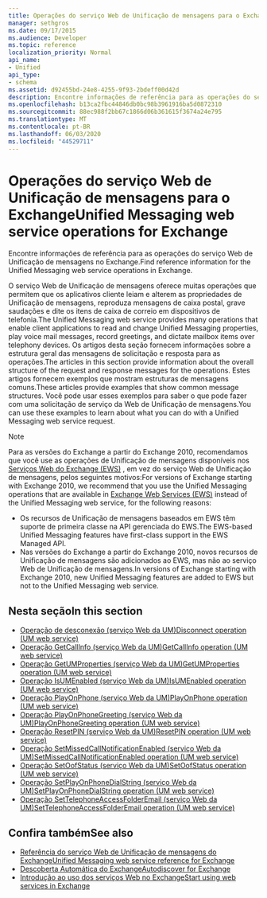 ```yaml
---
title: Operações do serviço Web de Unificação de mensagens para o Exchange
manager: sethgros
ms.date: 09/17/2015
ms.audience: Developer
ms.topic: reference
localization_priority: Normal
api_name:
- Unified
api_type:
- schema
ms.assetid: d92455bd-24e8-4255-9f93-2bdeff00d42d
description: Encontre informações de referência para as operações do serviço Web de Unificação de mensagens no Exchange.
ms.openlocfilehash: b13ca2fbc44846db0bc98b3961916ba5d0872310
ms.sourcegitcommit: 88ec988f2bb67c1866d06b361615f3674a24e795
ms.translationtype: MT
ms.contentlocale: pt-BR
ms.lasthandoff: 06/03/2020
ms.locfileid: "44529711"
---
```

# <a name="unified-messaging-web-service-operations-for-exchange"></a><span data-ttu-id="abc8f-103">Operações do serviço Web de Unificação de mensagens para o Exchange</span><span class="sxs-lookup"><span data-stu-id="abc8f-103">Unified Messaging web service operations for Exchange</span></span>

<span data-ttu-id="abc8f-104">Encontre informações de referência para as operações do serviço Web de Unificação de mensagens no Exchange.</span><span class="sxs-lookup"><span data-stu-id="abc8f-104">Find reference information for the Unified Messaging web service operations in Exchange.</span></span>
  
<span data-ttu-id="abc8f-105">O serviço Web de Unificação de mensagens oferece muitas operações que permitem que os aplicativos cliente leiam e alterem as propriedades de Unificação de mensagens, reproduza mensagens de caixa postal, grave saudações e dite os itens de caixa de correio em dispositivos de telefonia.</span><span class="sxs-lookup"><span data-stu-id="abc8f-105">The Unified Messaging web service provides many operations that enable client applications to read and change Unified Messaging properties, play voice mail messages, record greetings, and dictate mailbox items over telephony devices.</span></span> <span data-ttu-id="abc8f-106">Os artigos desta seção fornecem informações sobre a estrutura geral das mensagens de solicitação e resposta para as operações.</span><span class="sxs-lookup"><span data-stu-id="abc8f-106">The articles in this section provide information about the overall structure of the request and response messages for the operations.</span></span> <span data-ttu-id="abc8f-107">Estes artigos fornecem exemplos que mostram estruturas de mensagens comuns.</span><span class="sxs-lookup"><span data-stu-id="abc8f-107">These articles provide examples that show common message structures.</span></span> <span data-ttu-id="abc8f-108">Você pode usar esses exemplos para saber o que pode fazer com uma solicitação de serviço da Web de Unificação de mensagens.</span><span class="sxs-lookup"><span data-stu-id="abc8f-108">You can use these examples to learn about what you can do with a Unified Messaging web service request.</span></span>
  
> [!NOTE]
> <span data-ttu-id="abc8f-109">Para as versões do Exchange a partir do Exchange 2010, recomendamos que você use as operações de Unificação de mensagens disponíveis nos [Serviços Web do Exchange (EWS)](https://msdn.microsoft.com/library/60285497-0c4e-4e51-84e1-34dd6d89a5d8%28Office.15%29.aspx) , em vez do serviço Web de Unificação de mensagens, pelos seguintes motivos:</span><span class="sxs-lookup"><span data-stu-id="abc8f-109">For versions of Exchange starting with Exchange 2010, we recommend that you use the Unified Messaging operations that are available in [Exchange Web Services (EWS)](https://msdn.microsoft.com/library/60285497-0c4e-4e51-84e1-34dd6d89a5d8%28Office.15%29.aspx) instead of the Unified Messaging web service, for the following reasons:</span></span> 
> - <span data-ttu-id="abc8f-110">Os recursos de Unificação de mensagens baseados em EWS têm suporte de primeira classe na API gerenciada do EWS.</span><span class="sxs-lookup"><span data-stu-id="abc8f-110">The EWS-based Unified Messaging features have first-class support in the EWS Managed API.</span></span> 
> - <span data-ttu-id="abc8f-111">Nas versões do Exchange a partir do Exchange 2010, novos recursos de Unificação de mensagens são adicionados ao EWS, mas não ao serviço Web de Unificação de mensagens.</span><span class="sxs-lookup"><span data-stu-id="abc8f-111">In versions of Exchange starting with Exchange 2010, new Unified Messaging features are added to EWS but not to the Unified Messaging web service.</span></span> 
  
## <a name="in-this-section"></a><span data-ttu-id="abc8f-112">Nesta seção</span><span class="sxs-lookup"><span data-stu-id="abc8f-112">In this section</span></span>
<span data-ttu-id="abc8f-113"><a name="bk_InThisSection"> </a></span><span class="sxs-lookup"><span data-stu-id="abc8f-113"><a name="bk_InThisSection"> </a></span></span>

- [<span data-ttu-id="abc8f-114">Operação de desconexão (serviço Web da UM)</span><span class="sxs-lookup"><span data-stu-id="abc8f-114">Disconnect operation (UM web service)</span></span>](disconnect-operation-um-web-service.md)    
- [<span data-ttu-id="abc8f-115">Operação GetCallInfo (serviço Web da UM)</span><span class="sxs-lookup"><span data-stu-id="abc8f-115">GetCallInfo operation (UM web service)</span></span>](getcallinfo-operation-um-web-service.md)   
- [<span data-ttu-id="abc8f-116">Operação GetUMProperties (serviço Web da UM)</span><span class="sxs-lookup"><span data-stu-id="abc8f-116">GetUMProperties operation (UM web service)</span></span>](getumproperties-operation-um-web-service.md)   
- [<span data-ttu-id="abc8f-117">Operação IsUMEnabled (serviço Web da UM)</span><span class="sxs-lookup"><span data-stu-id="abc8f-117">IsUMEnabled operation (UM web service)</span></span>](isumenabled-operation-um-web-service.md)   
- [<span data-ttu-id="abc8f-118">Operação PlayOnPhone (serviço Web da UM)</span><span class="sxs-lookup"><span data-stu-id="abc8f-118">PlayOnPhone operation (UM web service)</span></span>](playonphone-operation-um-web-service.md)   
- [<span data-ttu-id="abc8f-119">Operação PlayOnPhoneGreeting (serviço Web da UM)</span><span class="sxs-lookup"><span data-stu-id="abc8f-119">PlayOnPhoneGreeting operation (UM web service)</span></span>](playonphonegreeting-operation-um-web-service.md)   
- [<span data-ttu-id="abc8f-120">Operação ResetPIN (serviço Web da UM)</span><span class="sxs-lookup"><span data-stu-id="abc8f-120">ResetPIN operation (UM web service)</span></span>](resetpin-operation-um-web-service.md)   
- [<span data-ttu-id="abc8f-121">Operação SetMissedCallNotificationEnabled (serviço Web da UM)</span><span class="sxs-lookup"><span data-stu-id="abc8f-121">SetMissedCallNotificationEnabled operation (UM web service)</span></span>](setmissedcallnotificationenabled-operation-um-web-service.md)  
- [<span data-ttu-id="abc8f-122">Operação SetOofStatus (serviço Web da UM)</span><span class="sxs-lookup"><span data-stu-id="abc8f-122">SetOofStatus operation (UM web service)</span></span>](setoofstatus-operation-um-web-service.md)    
- [<span data-ttu-id="abc8f-123">Operação SetPlayOnPhoneDialString (serviço Web da UM)</span><span class="sxs-lookup"><span data-stu-id="abc8f-123">SetPlayOnPhoneDialString operation (UM web service)</span></span>](setplayonphonedialstring-operation-um-web-service.md)   
- [<span data-ttu-id="abc8f-124">Operação SetTelephoneAccessFolderEmail (serviço Web da UM)</span><span class="sxs-lookup"><span data-stu-id="abc8f-124">SetTelephoneAccessFolderEmail operation (UM web service)</span></span>](settelephoneaccessfolderemail-operation-um-web-service.md)
    
## <a name="see-also"></a><span data-ttu-id="abc8f-125">Confira também</span><span class="sxs-lookup"><span data-stu-id="abc8f-125">See also</span></span>

- [<span data-ttu-id="abc8f-126">Referência do serviço Web de Unificação de mensagens do Exchange</span><span class="sxs-lookup"><span data-stu-id="abc8f-126">Unified Messaging web service reference for Exchange</span></span>](unified-messaging-web-service-reference-for-exchange.md)
- [<span data-ttu-id="abc8f-127">Descoberta Automática do Exchange</span><span class="sxs-lookup"><span data-stu-id="abc8f-127">Autodiscover for Exchange</span></span>](../exchange-web-services/autodiscover-for-exchange.md)
- [<span data-ttu-id="abc8f-128">Introdução ao uso dos serviços Web no Exchange</span><span class="sxs-lookup"><span data-stu-id="abc8f-128">Start using web services in Exchange</span></span>](../exchange-web-services/start-using-web-services-in-exchange.md)
    

